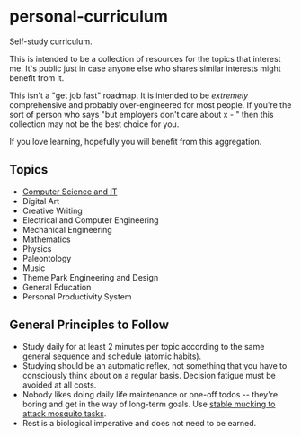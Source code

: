# personal-curriculum
Self-study curriculum. 

This is intended to be a collection of resources for the topics that interest me. It's public just in case anyone else who shares similar interests might benefit from it. 

This isn't a "get job fast" roadmap. It is intended to be _extremely_ comprehensive and probably over-engineered for most people. If you're the sort of person who says "but employers don't care about x - " then this collection may not be the best choice for you. 

If you love learning, hopefully you will benefit from this aggregation. 

## Topics
- [Computer Science and IT](CSIT.md)
- Digital Art
- Creative Writing
- Electrical and Computer Engineering
- Mechanical Engineering
- Mathematics
- Physics 
- Paleontology
- Music
- Theme Park Engineering and Design
- General Education
- Personal Productivity System

## General Principles to Follow
- Study daily for at least 2 minutes per topic according to the same general sequence and schedule (atomic habits).
- Studying should be an automatic reflex, not something that you have to consciously think about on a regular basis. Decision fatigue must be avoided at all costs. 
- Nobody likes doing daily life maintenance or one-off todos -- they're boring and get in the way of long-term goals. Use [stable mucking to attack mosquito tasks](https://calnewport.com/the-stable-mucking-method-a-freestyle-approach-to-keeping-the-annoying-little-stuff-under-control/). 
- Rest is a biological imperative and does not need to be earned. 
